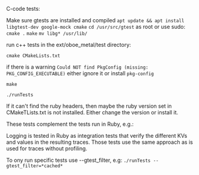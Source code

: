 C-code tests:

Make sure gtests are installed and compiled
`apt update && apt install libgtest-dev google-mock cmake`
`cd /usr/src/gtest`
as root or use sudo:
`cmake .`
`make`
`mv libg* /usr/lib/`

run c++ tests in the ext/oboe_metal/test directory:

`cmake CMakeLists.txt`

if there is a warning `Could NOT find PkgConfig (missing:  PKG_CONFIG_EXECUTABLE)`
either ignore it or install `pkg-config`

`make`

`./runTests`

If it can't find the ruby headers, then maybe the ruby version set in CMakeTLists.txt is
not installed. Either change the version or install it. 

These tests complement the tests run in Ruby, e.g.:

Logging is tested in Ruby as integration tests that verify the different 
KVs and values in the resulting traces.
Those tests use the same approach as is used for traces without profiling.


To ony run specific tests use --gtest_filter, e.g:
`./runTests --gtest_filter=*cached*`
